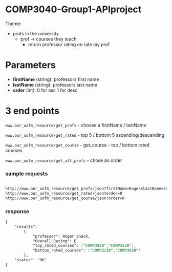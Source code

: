 # COMP3040-Group1-APIproject

Theme:

- profs in the university
    - prof → courses they teach
        - return professor rating on rate my prof

# Parameters

- **firstName** (string): professors first name
- **lastName** (string): professors last name
- **order** (int): 0 for asc  1 for desc

# 3 end points

`www.our_uofm_resource/get_profs` - choose a firstName / lastName

`www.our_uofm_resource/get_rated` - top 5 / bottom 5 ascending/descending

`www.our_uofm_resource/get_course` - get_course - top / bottom rated courses

`www.our_uofm_resource/get_all_profs` - chose an order

### sample requests

```markdown

http://www.our_uofm_resource/get_profs/json?firstName=Roger&lastName=Snack
http://www.our_uofm_resource/get_rated/json?order=0
http://www.our_uofm_resource/get_course/json?order=0

```

### response

```markdown
{
	"results":
		{
			"professor": Roger Snack, 
			"Overall Rating": B
			"top_rated_courses": ["COMP3430","COMP3330"],
			"bottom_rated_courses": ["COMP3130","COMP3030"]
		},
	"status": "OK"
}

```
